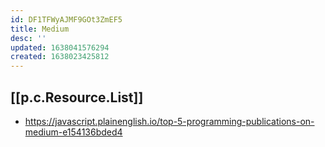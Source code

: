 ```yaml
---
id: DF1TFWyAJMF9GOt3ZmEF5
title: Medium
desc: ''
updated: 1638041576294
created: 1638023425812
---
```




## [[p.c.Resource.List]] 

- https://javascript.plainenglish.io/top-5-programming-publications-on-medium-e154136bded4
